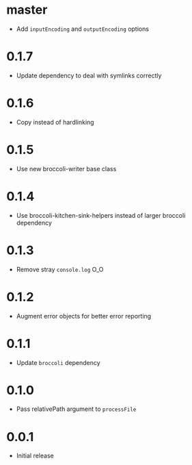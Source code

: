 # master

* Add `inputEncoding` and `outputEncoding` options

# 0.1.7

* Update dependency to deal with symlinks correctly

# 0.1.6

* Copy instead of hardlinking

# 0.1.5

* Use new broccoli-writer base class

# 0.1.4

* Use broccoli-kitchen-sink-helpers instead of larger broccoli dependency

# 0.1.3

* Remove stray `console.log` O_O

# 0.1.2

* Augment error objects for better error reporting

# 0.1.1

* Update `broccoli` dependency

# 0.1.0

* Pass relativePath argument to `processFile`

# 0.0.1

* Initial release
